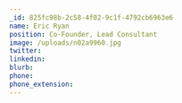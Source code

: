 ```yaml
---
_id: 825fc98b-2c58-4f02-9c1f-4792cb6963e6
name: Eric Ryan
position: Co-Founder, Lead Consultant
image: /uploads/n02a9960.jpg
twitter:
linkedin:
blurb:
phone:
phone_extension:
---
```

